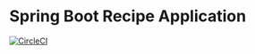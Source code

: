 # Spring Boot Recipe Application
[![CircleCI](https://circleci.com/gh/aminabromand/spring5-recipe-app.svg?style=svg)](https://circleci.com/gh/aminabromand/spring5-recipe-app)
